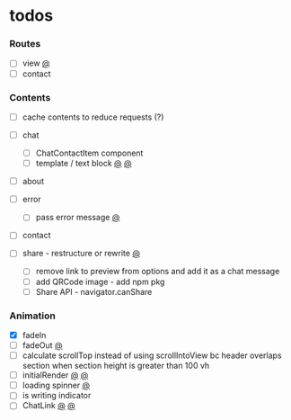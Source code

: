 # todos

### Routes

- [ ] view [@](src/components/chat-link/config.js#65)
- [ ] contact

### Contents

- [ ] cache contents to reduce requests (?)
- [ ] chat

  - [ ] ChatContactItem component
  - [ ] template / text block [@](src/renderer/templates.js#4) [@](src/style/main.css#88)

- [ ] about
- [ ] error

  - [ ] pass error message [@](src/renderer/render.page.js#25)

- [ ] contact
- [ ] share - restructure or rewrite [@](public/views/chat/share.html#11)
  - [ ] remove link to preview from options and add it as a chat message
  - [ ] add QRCode image - add npm pkg
  - [ ] Share API - navigator.canShare

### Animation

- [x] fadeIn
- [ ] fadeOut [@](src/renderer/render.chat.js#31)
- [ ] calculate scrollTop instead of using scrollIntoView bc header overlaps section when section height is greater than 100 vh
- [ ] initialRender [@](src/renderer/render.chat.js#22) [@](src/renderer/renderer.js#7)
- [ ] loading spinner [@](src/renderer/utils.js#38)
- [ ] is writing indicator
- [ ] ChatLink [@](src/components/chat-link/component.js#110) [@](src/renderer/render.chat.js#86)
